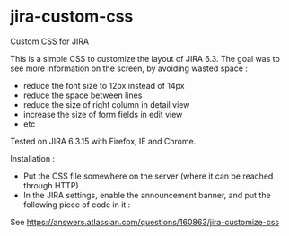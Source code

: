 # jira-custom-css
Custom CSS for JIRA

This is a simple CSS to customize the layout of JIRA 6.3.
The goal was to see more information on the screen, by avoiding wasted space :
- reduce the font size to 12px instead of 14px
- reduce the space between lines
- reduce the size of right column in detail view
- increase the size of form fields in edit view
- etc

Tested on JIRA 6.3.15 with Firefox, IE and Chrome.

Installation :
- Put the CSS file somewhere on the server (where it can be reached through HTTP)
- In the JIRA settings, enable the announcement banner, and put the following piece of code in it :
<LINK href="http://jiraserver/path/to/jira-custom-css.css" rel="stylesheet" type="text/css">

See https://answers.atlassian.com/questions/160863/jira-customize-css
